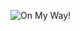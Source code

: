 ![On My Way!](https://media1.giphy.com/media/v1.Y2lkPTc5MGI3NjExOXNyNDZmdTVwbXoxamxkN3dnOXZwZGFkajZkemo2ZHRscTN5M3gwOCZlcD12MV9pbnRlcm5hbF9naWZfYnlfaWQmY3Q9cw/LcCmLpLLF84xBvThSv/giphy.gif)